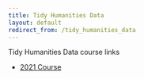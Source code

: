 ```yaml
---
title: Tidy Humanities Data
layout: default
redirect_from: /tidy_humanities_data
---
```


Tidy Humanities Data course links

- [2021 Course](https://matthewlincoln.net/tidy_humanities_data_2021/)
